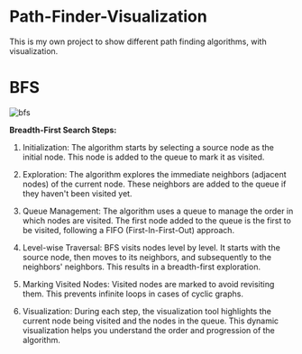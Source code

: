 # Path-Finder-Visualization

This is my own project to show different path finding algorithms, with visualization.

# BFS

![bfs](https://github.com/Roy-Ayalon/Path-Finder-Visualization/assets/90352235/6922a590-86f3-4cf1-ad71-cbfe0e0366b7)




**Breadth-First Search Steps:**
1. Initialization: The algorithm starts by selecting a source node as the initial node. This node is added to the queue to mark it as visited.

2. Exploration: The algorithm explores the immediate neighbors (adjacent nodes) of the current node. These neighbors are added to the queue if they haven't been visited yet.

3. Queue Management: The algorithm uses a queue to manage the order in which nodes are visited. The first node added to the queue is the first to be visited, following a FIFO (First-In-First-Out) approach.

4. Level-wise Traversal: BFS visits nodes level by level. It starts with the source node, then moves to its neighbors, and subsequently to the neighbors' neighbors. This results in a breadth-first exploration.

5. Marking Visited Nodes: Visited nodes are marked to avoid revisiting them. This prevents infinite loops in cases of cyclic graphs.

6. Visualization: During each step, the visualization tool highlights the current node being visited and the nodes in the queue. This dynamic visualization helps you understand the order and progression of the algorithm.
